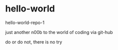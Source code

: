 # hello-world

hello-world-repo-1

just another n00b to the world of coding via git-hub

do or do not, there is no try
